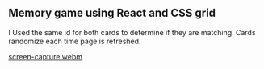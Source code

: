 ## Memory game using React and CSS grid

I Used the same id for both cards to determine if they are matching. Cards randomize each time page is refreshed.

[screen-capture.webm](https://user-images.githubusercontent.com/81660066/214565072-eeface5b-e84b-47a0-bdcb-0033793269b6.webm)


